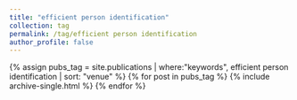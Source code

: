 ```yaml
---
title: "efficient person identification"
collection: tag
permalink: /tag/efficient person identification
author_profile: false
---
```

{% assign pubs_tag = site.publications | where:"keywords", efficient person identification | sort: "venue" %}
{% for post in pubs_tag %}
  {% include archive-single.html %}
{% endfor %}